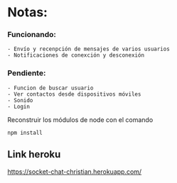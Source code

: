 # Notas:

### Funcionando:
```
- Envío y recenpción de mensajes de varios usuarios
- Notificaciones de conexción y desconexión
```

### Pendiente:
```
- Funcion de buscar usuario
- Ver contactos desde dispositivos móviles
- Sonido
- Login
```

Reconstruir los módulos de node con el comando

```
npm install
```

## Link heroku

https://socket-chat-christian.herokuapp.com/


